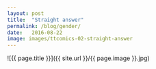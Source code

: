 ```yaml
---
layout: post
title:  "Straight answer"
permalink: /blog/gender/
date:   2016-08-22
image: images/ttcomics-02-straight-answer
---
```

![{{ page.title }}]({{ site.url }}/{{ page.image }}.jpg)
